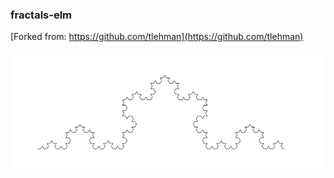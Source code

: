 ### fractals-elm

[Forked from: https://github.com/tlehman](https://github.com/tlehman)

![koch.gif](https://github.com/jasonleonhard/fractals-elm/blob/master/koch.gif)
